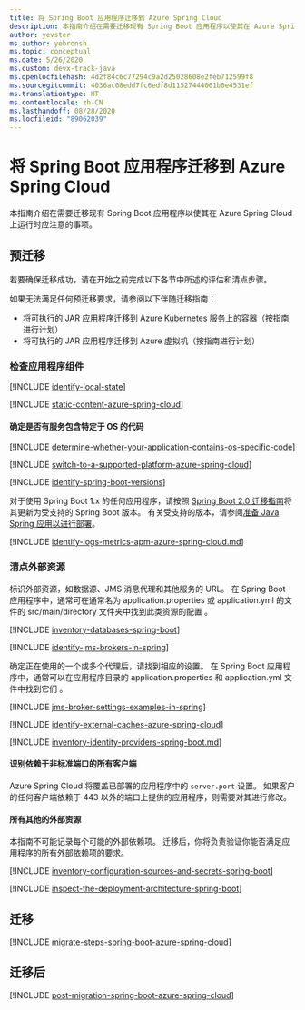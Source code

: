 ```yaml
---
title: 将 Spring Boot 应用程序迁移到 Azure Spring Cloud
description: 本指南介绍在需要迁移现有 Spring Boot 应用程序以使其在 Azure Spring Cloud 上运行时应注意的事项。
author: yevster
ms.author: yebronsh
ms.topic: conceptual
ms.date: 5/26/2020
ms.custom: devx-track-java
ms.openlocfilehash: 4d2f84c6c77294c9a2d25028608e2feb712599f8
ms.sourcegitcommit: 4036ac08edd7fc6edf8d11527444061b0e4531ef
ms.translationtype: HT
ms.contentlocale: zh-CN
ms.lasthandoff: 08/28/2020
ms.locfileid: "89062039"
---
```

# <a name="migrate-spring-boot-applications-to-azure-spring-cloud"></a>将 Spring Boot 应用程序迁移到 Azure Spring Cloud

本指南介绍在需要迁移现有 Spring Boot 应用程序以使其在 Azure Spring Cloud 上运行时应注意的事项。

## <a name="pre-migration"></a>预迁移

若要确保迁移成功，请在开始之前完成以下各节中所述的评估和清点步骤。

如果无法满足任何预迁移要求，请参阅以下伴随迁移指南：

* 将可执行的 JAR 应用程序迁移到 Azure Kubernetes 服务上的容器（按指南进行计划）
* 将可执行的 JAR 应用程序迁移到 Azure 虚拟机（按指南进行计划）

### <a name="inspect-application-components"></a>检查应用程序组件

[!INCLUDE [identify-local-state](includes/identify-local-state-azure-spring-cloud.md)]

[!INCLUDE [static-content-azure-spring-cloud](includes/determine-whether-and-how-the-file-system-is-used-azure-spring-cloud.md)]

#### <a name="determine-whether-any-of-the-services-contain-os-specific-code"></a>确定是否有服务包含特定于 OS 的代码

[!INCLUDE [determine-whether-your-application-contains-os-specific-code](includes/determine-whether-your-application-contains-os-specific-code-no-title.md)]

[!INCLUDE [switch-to-a-supported-platform-azure-spring-cloud](includes/switch-to-a-supported-platform-azure-spring-cloud.md)]

[!INCLUDE [identify-spring-boot-versions](includes/identify-spring-boot-versions.md)]

对于使用 Spring Boot 1.x 的任何应用程序，请按照 [Spring Boot 2.0 迁移指南](https://github.com/spring-projects/spring-boot/wiki/Spring-Boot-2.0-Migration-Guide)将其更新为受支持的 Spring Boot 版本。 有关受支持的版本，请参阅[准备 Java Spring 应用以进行部署](/azure/spring-cloud/spring-cloud-tutorial-prepare-app-deployment#spring-boot-and-spring-cloud-versions)。

[!INCLUDE [identify-logs-metrics-apm-azure-spring-cloud.md](includes/identify-logs-metrics-apm-azure-spring-cloud.md)]

### <a name="inventory-external-resources"></a>清点外部资源

标识外部资源，如数据源、JMS 消息代理和其他服务的 URL。 在 Spring Boot 应用程序中，通常可在通常名为 application.properties 或 application.yml 的文件的 src/main/directory 文件夹中找到此类资源的配置  。

[!INCLUDE [inventory-databases-spring-boot](includes/inventory-databases-spring-boot.md)]

[!INCLUDE [identify-jms-brokers-in-spring](includes/identify-jms-brokers-in-spring.md)]

确定正在使用的一个或多个代理后，请找到相应的设置。 在 Spring Boot 应用程序中，通常可以在应用程序目录的 application.properties 和 application.yml 文件中找到它们 。

[!INCLUDE [jms-broker-settings-examples-in-spring](includes/jms-broker-settings-examples-in-spring.md)]

[!INCLUDE [identify-external-caches-azure-spring-cloud](includes/identify-external-caches-azure-spring-cloud.md)]

[!INCLUDE [inventory-identity-providers-spring-boot.md](includes/inventory-identity-providers-spring-boot.md)]

#### <a name="identify-any-clients-relying-on-a-non-standard-port"></a>识别依赖于非标准端口的所有客户端

Azure Spring Cloud 将覆盖已部署的应用程序中的 `server.port` 设置。 如果客户的任何客户端依赖于 443 以外的端口上提供的应用程序，则需要对其进行修改。

#### <a name="all-other-external-resources"></a>所有其他的外部资源

本指南不可能记录每个可能的外部依赖项。 迁移后，你将负责验证你能否满足应用程序的所有外部依赖项的要求。

[!INCLUDE [inventory-configuration-sources-and-secrets-spring-boot](includes/inventory-configuration-sources-and-secrets-spring-boot.md)]

[!INCLUDE [inspect-the-deployment-architecture-spring-boot](includes/inspect-the-deployment-architecture-spring-boot.md)]

## <a name="migration"></a>迁移

[!INCLUDE [migrate-steps-spring-boot-azure-spring-cloud](includes/migrate-steps-spring-boot-azure-spring-cloud.md)]

## <a name="post-migration"></a>迁移后

[!INCLUDE [post-migration-spring-boot-azure-spring-cloud](includes/post-migration-spring-boot-azure-spring-cloud.md)]
